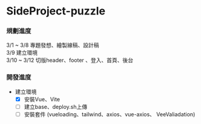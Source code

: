 # SideProject-puzzle

### 規劃進度
3/1 ~ 3/8 專題發想、繪製線稿、設計稿  
3/9 建立環境  
3/10 ~ 3/12 切版header、footer 、登入、首頁、後台  


### 開發進度

- 建立環境
  - [x] 安裝Vue、Vite 
  - [ ] 建立base、deploy.sh上傳
  - [ ] 安裝套件 (vueloading、tailwind、axios、vue-axios、 VeeValiadation)
